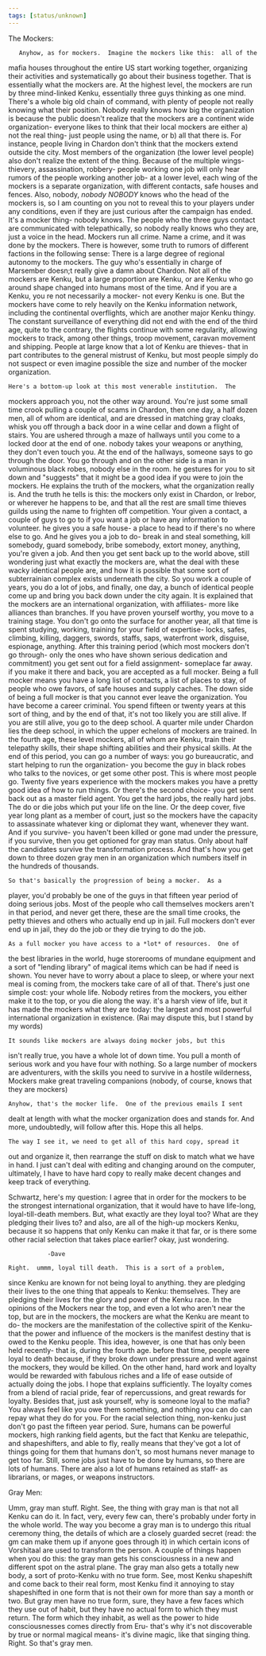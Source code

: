 ```yaml
---
tags: [status/unknown]
---
```


The Mockers:

       Anyhow, as for mockers.  Imagine the mockers like this:  all of the
mafia houses throughout the entire US start working together, organizing
their activities and systematically go about their business together.
That is essentially what the mockers are.  At the highest level, the
mockers are run by three mind-linked Kenku, essentially three guys
thinking as one mind.  There's a whole big old chain of command, with
plenty of people not really knowing what their position.  Nobody really
knows how big the organization is because the public doesn't realize that
the mockers are a continent wide organization- everyone likes to think
that their local mockers are either a) not the real thing- just people
using the name, or b) all that there is.  For instance, people living in
Chardon don't think that the mockers extend outside the city.  Most
members of the organization (the lower level people) also don't realize
the extent of the thing.  Because of the multiple wings- thievery,
assassination, robbery- people working one job will only hear rumors of
the people working another job- at a lower level, each wing of the mockers
is a separate organization, with different contacts, safe houses and
fences.
       Also, nobody, *nobody* _NOBODY_ knows who the head of the mockers
is, so I am counting on you not to reveal this to your players under any
conditions, even if they are just curious after the campaign has ended.
It's a mocker thing- nobody knows.  The people who the three guys contact
are communicated with telepathically, so nobody really knows who they are,
just a voice in the head.
	Mockers run all crime.  Name a crime, and it was done by the
mockers.  There is however, some truth to rumors of different factions in
the following sense:  There is a large degree of regional autonomy to the
mockers.  The guy who's essentially in charge of Marsember doesn;t really
give a damn about Chardon.  Not all of the mockers are Kenku, but a large
proportion are Kenku, or are Kenku who go around shape changed into humans
most of the time.  And if you are a Kenku, you re not necessarily a
mocker- not every Kenku is one.  But the mockers have come to rely heavily
on the Kenku information network, including the continental overflights,
which are another major Kenku thingy.  The constant surveillance of
everything did not end with the end of the third age, quite to the
contrary, the flights continue with some regularity, allowing mockers to
track, among other things, troop movement, caravan movement and shipping.
	People at large know that a lot of Kenku are thieves- that in part
contributes to the general mistrust of Kenku, but most people simply  do
not suspect or even imagine possible the size and number of the mocker
organization.
 
	Here's a bottom-up look at this most venerable institution.  The
mockers approach you, not the other way around.  You're just some small
time crook pulling a couple of scams in Chardon, then one day, a half
dozen men, all of whom are identical, and are dressed in matching gray
cloaks, whisk you off through a back door in a wine cellar and down a
flight of stairs.  You are ushered through a maze of hallways until you
come to a locked door at the end of one.  nobody takes your weapons or
anything, they don't even touch you.  At the end of the hallways, someone
says to go through the door.  You go through and on the other side is a
man in voluminous black robes, nobody else in the room.  he gestures for
you to sit down and "suggests" that it might be a good idea if you were to
join the mockers.
	He explains the truth of the mockers, what the organization really
is.  And the truth he tells is this:  the mockers only exist in Chardon,
or Irebor, or wherever he happens to be, and that all the rest are small
time thieves guilds using the name to frighten off competition.  Your
given a contact, a couple of guys to go to if you want a job or have any
information to volunteer.  he gives you a safe house- a place to head to
if there's no where else to go.  And he gives you a job to do- break in
and steal something, kill somebody, guard somebody, bribe somebody, extort
money, anything, you're given a job.  And then you get sent back up to the
world above, still wondering just what exactly the mockers are, what the
deal with these wacky identical people are, and how it is possible that
some sort of subterrainian complex exists underneath the city.
 	So you work a couple of years, you do a lot of jobs, and finally,
one day, a bunch of identical people come up and bring you back down under
the city again.  It is explained that the mockers are an international
organization, with affiliates- more like alliances than branches.  If you
have proven yourself worthy, you move to a training stage.  You don't go
onto the surface for another year, all that time is spent studying,
working, training for your field of expertise- locks, safes, climbing,
killing, daggers, swords, staffs, saps, waterfront work, disguise,
espionage, anything.  After this training period (which most mockers don't
go through- only the ones who have shown serious dedication and
commitment) you get sent out for a field assignment- someplace far away.
if you make it there and back, you are accepted as a full mocker.  Being a
full mocker means you have a long list of contacts, a list of places to
stay, of people who owe favors, of safe houses and supply caches.  The
down side of being a full mocker is that you cannot ever leave the
organization.  You have become a career criminal.
	You spend fifteen or twenty years at this sort of thing, and by
the end of that, it's not too likely you are still alive.  If you are
still alive, you go to the deep school.  A quarter mile under Chardon lies
the deep school, in which the upper echelons of mockers are trained.  In
the fourth age, these level mockers, all of whom are Kenku, train their
telepathy skills, their shape shifting abilities and their physical
skills.  At the end of this period, you can go a number of ways:  you go
bureaucratic, and start helping to run the organization- you become the
guy in black robes who talks to the novices, or get some other post.  This
is where most people go.  Twenty five years experience with the mockers
makes you have a pretty good idea of how to run things.  Or there's the
second choice- you get sent back out as a master field agent.  You get the
hard jobs, the really hard jobs.  The do or die jobs which put your life
on the line.  Or the deep cover, five year long plant as a member of
court, just so the mockers have the capacity to assassinate whatever king
or diplomat they want, whenever they want.  And if you survive- you
haven't been killed or gone mad under the pressure, if you survive, then
you get optioned for gray man status.  Only about half the candidates
survive the transformation process.  And that's how you get down to three
dozen gray men in an organization which numbers itself in the hundreds of
thousands.
 
	So that's basically the progression of being a mocker.  As a
player, you'd probably be one of the guys in that fifteen year period of
doing serious jobs.  Most of the people who call themselves mockers aren't
in that period, and never get there, these are the small time crooks, the
petty thieves and others who actually end up in jail.  Full mockers don't
ever end up in jail, they do the job or they die trying to do the job.
 
	As a full mocker you have access to a *lot* of resources.  One of
the best libraries in the world, huge storerooms of mundane equipment and
a sort of "lending library" of magical items which can be had if need is
shown.  You never have to worry about a place to sleep, or where your next
meal is coming from, the mockers take care of all of that.  There's just
one simple cost:  your whole life.  Nobody retires from the mockers, you
either make it to the top, or you die along the way.  it's a harsh view of
life, but it has made the mockers what they are today:  the largest and
most powerful international organization in existence.  (Rai may dispute
this, but I stand by my words)
 
	It sounds like mockers are always doing mocker jobs, but this
isn't really true, you have a whole lot of down time.  You pull a month of
serious work and you have four with nothing.  So a large number of mockers
are adventurers, with the skills you need to survive in a hostile
wilderness, Mockers make great traveling companions (nobody, of course,
knows that they are mockers)
 
	Anyhow, that's the mocker life.  One of the previous emails I sent
dealt at length with what the mocker organization does and stands for.
And more, undoubtedly, will follow after this.  Hope this all helps.
 
	The way I see it, we need to get all of this hard copy, spread it
out and organize it, then rearrange the stuff on disk to match what we
have in hand.  I just can't deal with editing and changing around on the
computer, ultimately, I have to have hard copy to really make decent
changes and keep track of everything.
 
 Schwartz,
       here's my question: I agree that in order for the mockers to be the
 strongest international organization, that it would have to have
life-long,
 loyal-till-death members. But, what exactly are they loyal too? What are
they
 pledging their lives to? and also, are all of the high-up mockers Kenku,
 because it so happens that only Kenku can make it that far, or is there
some
 other racial selection that takes place earlier? okay, just wondering.

               -Dave

	Right.  ummm, loyal till death.  This is a sort of a problem,
since Kenku are known for not being loyal to anything.  they are pledging
their lives to the one thing that appeals to Kenku:  themselves.  They are
pledging their lives for the glory and power of the Kenku race.  In the
opinions of the Mockers near the top, and even a lot who aren't near the
top, but are in the mockers, the mockers are what the Kenku are meant to
do- the mockers are the manifestation of the collective spirit of the
Kenku- that the power and influence of the mockers is the manifest destiny
that is owed to the Kenku people.  This idea, however, is one that has
only been held recently- that is, during the fourth age.  before that
time, people were loyal to death because, if they broke down under
pressure and went against the mockers, they would be killed.  On the other
hand, hard work and loyalty would be rewarded with fabulous riches and a
life of ease outside of actually doing the jobs.  I hope that explains
sufficiently.  The loyalty comes from a blend of racial pride, fear of
repercussions, and great rewards for loyalty.  Besides that, just ask
yourself, why is someone loyal to the mafia?  You always feel like you owe
them something, and nothing you can do can repay what they do for you.
  For the racial selection thing, non-kenku just don't go past the fifteen
year period.  Sure, humans can be powerful mockers, high ranking field
agents, but the fact that Kenku are telepathic, and shapeshifters, and
able to fly, really means that they've got a lot of things going for them
that humans don't, so most humans never manage to get too far.  Still,
some jobs just have to be done by humans, so there are lots of humans.
There are also a lot of humans retained as staff- as librarians, or mages,
or weapons instructors.

Gray Men:

Umm, gray man stuff.  Right.  See, the thing with gray man is that
not all Kenku can do it.  In fact, very, every few can, there's probably
under forty in the whole world.  The way you become a gray man is to
undergo this ritual ceremony thing, the details of which are a closely
guarded secret (read:  the gm can make them up if anyone goes through it)
in which certain icons of Vorshitaal are used to transform the person.  A
couple of things happen when you do this:  the gray man gets his
consciousness in a new and different spot on the astral plane.  The gray
man also gets a totally new body, a sort of proto-Kenku with no true form.
See, most Kenku shapeshift and come back to their real form, most Kenku
find it annoying to stay shapeshifted in one form that is not their own
for more than say a month or two.  But gray men have no true form, sure,
they have a few faces which they use out of habit, but they have no actual
form to which they must return.  The form which they inhabit, as well as
the power to hide consciousnesses comes directly from Eru- that's why it's
not discoverable by true or normal magical means- it's divine magic, like
that singing thing.  Right.  So that's gray men.


